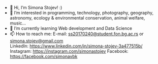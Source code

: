 - 👋 Hi, I’m Simona Stojev! :)
- 👀 I’m interested in programming, technology, photography, geography, astronomy, ecology & environmental conservation, animal welfare, music...
- 🌱 I’m currently learning Web development and Data Science
- 📫 How to reach me: 
     E-mail: ss20170240@student.fon.bg.ac.rs or simona.stojev@gmail.com
    <br>
     LinkedIn: https://www.linkedin.com/in/simona-stojev-3a477515b/
     </br>
     Instagram: https://instagram.com/simonastojev
     Facebook: https://facebook.com/simonavbk

<!---
simonastojev/simonastojev is a ✨ special ✨ repository because its `README.md` (this file) appears on your GitHub profile.
You can click the Preview link to take a look at your changes.
--->
